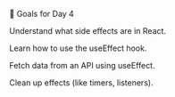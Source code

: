 🎯 Goals for Day 4

Understand what side effects are in React.

Learn how to use the useEffect hook.

Fetch data from an API using useEffect.

Clean up effects (like timers, listeners).

